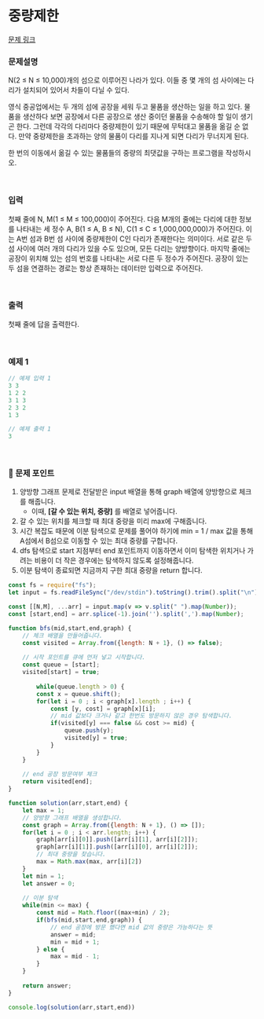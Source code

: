 # **중량제한**

[문제 링크](https://www.acmicpc.net/problem/1939)

### 문제설명

N(2 ≤ N ≤ 10,000)개의 섬으로 이루어진 나라가 있다. 이들 중 몇 개의 섬 사이에는 다리가 설치되어 있어서 차들이 다닐 수 있다.

영식 중공업에서는 두 개의 섬에 공장을 세워 두고 물품을 생산하는 일을 하고 있다. 물품을 생산하다 보면 공장에서 다른 공장으로 생산 중이던 물품을 수송해야 할 일이 생기곤 한다. 그런데 각각의 다리마다 중량제한이 있기 때문에 무턱대고 물품을 옮길 순 없다. 만약 중량제한을 초과하는 양의 물품이 다리를 지나게 되면 다리가 무너지게 된다.

한 번의 이동에서 옮길 수 있는 물품들의 중량의 최댓값을 구하는 프로그램을 작성하시오.

<br/>

### 입력

첫째 줄에 N, M(1 ≤ M ≤ 100,000)이 주어진다. 다음 M개의 줄에는 다리에 대한 정보를 나타내는 세 정수 A, B(1 ≤ A, B ≤ N), C(1 ≤ C ≤ 1,000,000,000)가 주어진다. 이는 A번 섬과 B번 섬 사이에 중량제한이 C인 다리가 존재한다는 의미이다. 서로 같은 두 섬 사이에 여러 개의 다리가 있을 수도 있으며, 모든 다리는 양방향이다. 마지막 줄에는 공장이 위치해 있는 섬의 번호를 나타내는 서로 다른 두 정수가 주어진다. 공장이 있는 두 섬을 연결하는 경로는 항상 존재하는 데이터만 입력으로 주어진다.

<br/>

### 출력

첫째 줄에 답을 출력한다.

<br/>

### 예제 1

```jsx
// 예제 입력 1
3 3
1 2 2
3 1 3
2 3 2
1 3

// 예제 출력 1
3
```

<br/>

### 📕 문제 포인트

1. 양방향 그래프 문제로 전달받은 input 배열을 통해 graph 배열에 양방향으로 체크를 해줍니다.
    - 이때, **[갈 수 있는 위치, 중량]** 를 배열로 넣어줍니다.
2. 갈 수 있는 위치를 체크할 때 최대 중량을 미리 max에 구해줍니다.
3. 시간 복잡도 때문에 이분 탐색으로 문제를 풀어야 하기에 min = 1 / max 값을 통해 A섬에서 B섬으로 이동할 수 있는 최대 중량를 구합니다.
4. dfs 탐색으로 start 지점부터 end 포인트까지 이동하면서 이미 탐색한 위치거나 가려는 비용이 더 작은 경우에는 탐색하지 않도록 설정해줍니다.
5. 이분 탐색이 종료되면 지금까지 구한 최대 중량을 return 합니다.
```javascript
const fs = require("fs");
let input = fs.readFileSync("/dev/stdin").toString().trim().split("\n");

const [[N,M], ...arr] = input.map(v => v.split(" ").map(Number));
const [start,end] = arr.splice(-1).join('').split(',').map(Number);

function bfs(mid,start,end,graph) {
	// 체크 배열을 만들어줍니다.
    const visited = Array.from({length: N + 1}, () => false);
    
	// 시작 포인트를 큐에 먼저 넣고 시작합니다.
    const queue = [start];
    visited[start] = true;
    
		while(queue.length > 0) {
        const x = queue.shift();
        for(let i = 0 ; i < graph[x].length ; i++) {
            const [y, cost] = graph[x][i];
			// mid 값보다 크거나 같고 한번도 방문하지 않은 경우 탐색합니다.
            if(visited[y] === false && cost >= mid) {
                queue.push(y);
                visited[y] = true;
            }
        }
    }
    
	// end 공장 방문여부 체크
    return visited[end];
}

function solution(arr,start,end) {
    let max = 1;
	// 양방향 그래프 배열을 생성합니다.
    const graph = Array.from({length: N + 1}, () => []);
    for(let i = 0 ; i < arr.length; i++) {
        graph[arr[i][0]].push([arr[i][1], arr[i][2]]);
        graph[arr[i][1]].push([arr[i][0], arr[i][2]]);
		// 최대 중량을 찾습니다.
        max = Math.max(max, arr[i][2])
    }
    let min = 1;
    let answer = 0;
    
	// 이분 탐색
    while(min <= max) {
        const mid = Math.floor((max+min) / 2);
        if(bfs(mid,start,end,graph)) {
			// end 공장에 방문 했다면 mid 값의 중량은 가능하다는 뜻
            answer = mid;
            min = mid + 1;
        } else {
            max = mid - 1;
        }
    }
    
    return answer;
}

console.log(solution(arr,start,end))
```